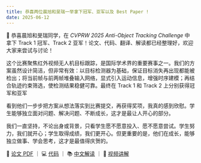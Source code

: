 ```yaml
---
title: 恭喜两位晨旭和旻瑞一举拿下冠军、亚军以及 Best Paper !
date: 2025-06-12
---
```


🎉 恭喜晨旭和旻瑞同学，在 *CVPRW 2025 Anti-Object Tracking Challenge* 中拿下 Track 1 冠军、Track 2 亚军！论文、代码、翻译、解读都已经整理好，欢迎大家来尝试与讨论！

<!--more-->

这个比赛聚焦红外视频无人机目标跟踪，是国际学术界的重要赛事之一。我们的方案虽然设计简洁，但非常有效：以目标检测器为基础，保证目标消失再出现都能被检出；将当前帧与前两帧堆叠输入网络，显式引入运动信息，增强时序建模；再结合轨迹约束筛选，使检测结果稳健可靠。最终在 Track 1 和 Track 2 上分别获得冠军和亚军

看到他们一步步把方案从想法落实到比赛提交，再获得奖项，我真的感到欣慰。学生能够独立面对问题、解决问题、不断成长，这才是最让人开心的部分。

我们一直坚持，不论出身或背景，只看学生愿不愿意投入、愿不愿意尝试。学生努力，我们就开心；学生取得成绩，我们更开心。但更重要的是，他们在成长，能够独立做事、学会思考，这才是最值得庆贺的。

📄 [论文 PDF](https://openaccess.thecvf.com/content/CVPR2025W/Anti-UAV/papers/Peng_A_Simple_Detector_with_Frame_Dynamics_is_a_Strong_Tracker_CVPRW_2025_paper.pdf) ｜ 💻 [代码](https://github.com/facias914/A-Simple-Detector-is-a-Strong-Tracker) ｜ 📚 [中文解读](https://zhuanlan.zhihu.com/p/1898471813731816565) ｜ 🎥 [视频讲解](https://www.bilibili.com/video/BV13L75znEse/)

